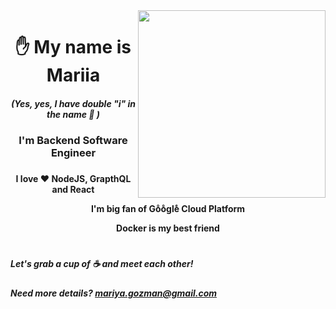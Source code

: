 
<img width="300px" align="right" src="https://user-images.githubusercontent.com/49820845/176496530-379d9b92-2a41-401b-8b43-1dd46bdc9079.png"/>
<h1 align="center"> ✋ My name is Mariia
<h5 align="center"> (Yes, yes, I have double "i" in the name 🙈 ) <h5>
<h3 align="center"> I'm Backend Software Engineer <h3>


<h4 align="center"> 
  
  I love ♥ NodeJS, GrapthQL and React
  
  I'm big fan of Goͦoͦgleͤ Cloud Platform
  
  Docker is my best friend <h4>
  
<h1 align="center"> 
<h5 align="left">   Let's grab a cup of ☕ and meet each other! <h5>
  
  Need more details? mariya.gozman@gmail.com <h4>
